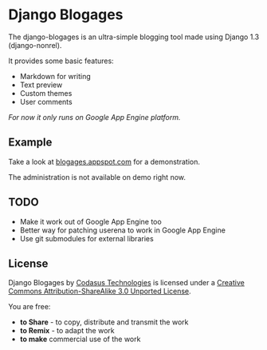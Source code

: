 Django Blogages
================

The django-blogages is an ultra-simple blogging tool made using Django 1.3 (django-nonrel).

It provides some basic features:

* Markdown for writing
* Text preview
* Custom themes
* User comments

_For now it only runs on Google App Engine platform._

Example
-------

Take a look at [blogages.appspot.com](http://blogages.appspot.com) for a demonstration.

The administration is not available on demo right now.

TODO
----

* Make it work out of Google App Engine too
* Better way for patching userena to work in Google App Engine
* Use git submodules for external libraries

License
-------

Django Blogages by [Codasus Technologies](http://codasus.com) is licensed under a [Creative Commons Attribution-ShareAlike 3.0 Unported License](http://creativecommons.org/licenses/by-sa/3.0/).

You are free:

* **to Share** - to copy, distribute and transmit the work
* **to Remix** - to adapt the work
* **to make** commercial use of the work
